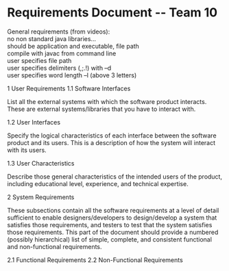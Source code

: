 # **Requirements Document -- Team 10**

General requirements (from videos):  
no non standard java libraries…   
should be application and executable, file path  
compile with javac from command line  
user specifies file path  
user specifies delimiters (,;.!) with –d  
user specifies word length –l (above 3 letters)  

1 User Requirements
  1.1 Software Interfaces

List all the external systems with which the software product interacts. These are external systems/libraries that you have to interact with.

  1.2 User Interfaces

Specify the logical characteristics of each interface between the software product and its users. This is a description of how the system will interact with its users.

  1.3 User Characteristics

Describe those general characteristics of the intended users of the product, including educational level, experience, and technical expertise.

2 System Requirements

These subsections contain all the software requirements at a level of detail sufficient to enable designers/developers to design/develop a system that satisfies those requirements, and testers to test that the system satisfies those requirements. This part of the document should provide a numbered (possibly hierarchical) list of simple, complete, and consistent functional and non-functional requirements.
 
  2.1 Functional Requirements
  2.2 Non-Functional Requirements
